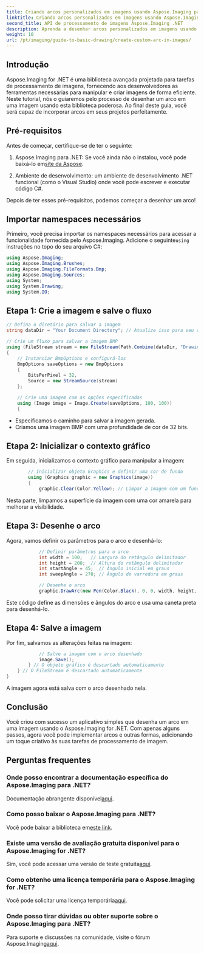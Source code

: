 ```yaml
---
title: Criando arcos personalizados em imagens usando Aspose.Imaging para .NET
linktitle: Criando arcos personalizados em imagens usando Aspose.Imaging para .NET
second_title: API de processamento de imagens Aspose.Imaging .NET
description: Aprenda a desenhar arcos personalizados em imagens usando o Aspose.Imaging for .NET. Siga as instruções passo a passo para configurar sua imagem, inicializar o contexto gráfico, definir parâmetros de arco e salvar a saída final.
weight: 10
url: /pt/imaging/guide-to-basic-drawing/create-custom-arc-in-images/
---
```

## Introdução

Aspose.Imaging for .NET é uma biblioteca avançada projetada para tarefas de processamento de imagens, fornecendo aos desenvolvedores as ferramentas necessárias para manipular e criar imagens de forma eficiente. Neste tutorial, nós o guiaremos pelo processo de desenhar um arco em uma imagem usando esta biblioteca poderosa. Ao final deste guia, você será capaz de incorporar arcos em seus projetos perfeitamente.

## Pré-requisitos

Antes de começar, certifique-se de ter o seguinte:

1.  Aspose.Imaging para .NET: Se você ainda não o instalou, você pode baixá-lo em[site da Aspose](https://releases.aspose.com/imaging/net/).

2. Ambiente de desenvolvimento: um ambiente de desenvolvimento .NET funcional (como o Visual Studio) onde você pode escrever e executar código C#.

Depois de ter esses pré-requisitos, podemos começar a desenhar um arco!

## Importar namespaces necessários

 Primeiro, você precisa importar os namespaces necessários para acessar a funcionalidade fornecida pelo Aspose.Imaging. Adicione o seguinte`using` instruções no topo do seu arquivo C#:

```csharp
using Aspose.Imaging;
using Aspose.Imaging.Brushes;
using Aspose.Imaging.FileFormats.Bmp;
using Aspose.Imaging.Sources;
using System;
using System.Drawing;
using System.IO;
```

## Etapa 1: Crie a imagem e salve o fluxo

```csharp
// Defina o diretório para salvar a imagem
string dataDir = "Your Document Directory"; // Atualize isso para seu caminho preferido

// Crie um fluxo para salvar a imagem BMP
using (FileStream stream = new FileStream(Path.Combine(dataDir, "DrawingArc_out.bmp"), FileMode.Create))
{
    // Instanciar BmpOptions e configurá-los
    BmpOptions saveOptions = new BmpOptions
    {
        BitsPerPixel = 32,
        Source = new StreamSource(stream)
    };

    // Crie uma imagem com as opções especificadas
    using (Image image = Image.Create(saveOptions, 100, 100))
    {
```

- Especificamos o caminho para salvar a imagem gerada.
- Criamos uma imagem BMP com uma profundidade de cor de 32 bits.

## Etapa 2: Inicializar o contexto gráfico

Em seguida, inicializamos o contexto gráfico para manipular a imagem:

```csharp
        // Inicializar objeto Graphics e definir uma cor de fundo
        using (Graphics graphic = new Graphics(image))
        {
            graphic.Clear(Color.Yellow); // Limpar a imagem com um fundo amarelo
```

Nesta parte, limpamos a superfície da imagem com uma cor amarela para melhorar a visibilidade.

## Etapa 3: Desenhe o arco

Agora, vamos definir os parâmetros para o arco e desenhá-lo:

```csharp
            // Definir parâmetros para o arco
            int width = 100;   // Largura do retângulo delimitador
            int height = 200;  // Altura do retângulo delimitador
            int startAngle = 45;  // Ângulo inicial em graus
            int sweepAngle = 270; // Ângulo de varredura em graus

            // Desenhe o arco
            graphic.DrawArc(new Pen(Color.Black), 0, 0, width, height, startAngle, sweepAngle);
```

Este código define as dimensões e ângulos do arco e usa uma caneta preta para desenhá-lo.

## Etapa 4: Salve a imagem

Por fim, salvamos as alterações feitas na imagem:

```csharp
            // Salve a imagem com o arco desenhado
            image.Save();
        } // O objeto gráfico é descartado automaticamente
    } // O FileStream é descartado automaticamente
}
```

A imagem agora está salva com o arco desenhado nela.

## Conclusão

Você criou com sucesso um aplicativo simples que desenha um arco em uma imagem usando o Aspose.Imaging for .NET. Com apenas alguns passos, agora você pode implementar arcos e outras formas, adicionando um toque criativo às suas tarefas de processamento de imagem.

## Perguntas frequentes

### Onde posso encontrar a documentação específica do Aspose.Imaging para .NET?

 Documentação abrangente disponível[aqui](https://reference.aspose.com/imaging/net/).

### Como posso baixar o Aspose.Imaging para .NET?

 Você pode baixar a biblioteca em[este link](https://releases.aspose.com/imaging/net/).

### Existe uma versão de avaliação gratuita disponível para o Aspose.Imaging for .NET?

 Sim, você pode acessar uma versão de teste gratuita[aqui](https://releases.aspose.com/).

### Como obtenho uma licença temporária para o Aspose.Imaging for .NET?

 Você pode solicitar uma licença temporária[aqui](https://purchase.conholdate.com/temporary-license/).

### Onde posso tirar dúvidas ou obter suporte sobre o Aspose.Imaging para .NET?

 Para suporte e discussões na comunidade, visite o fórum Aspose.Imaging[aqui](https://forum.aspose.com/).
